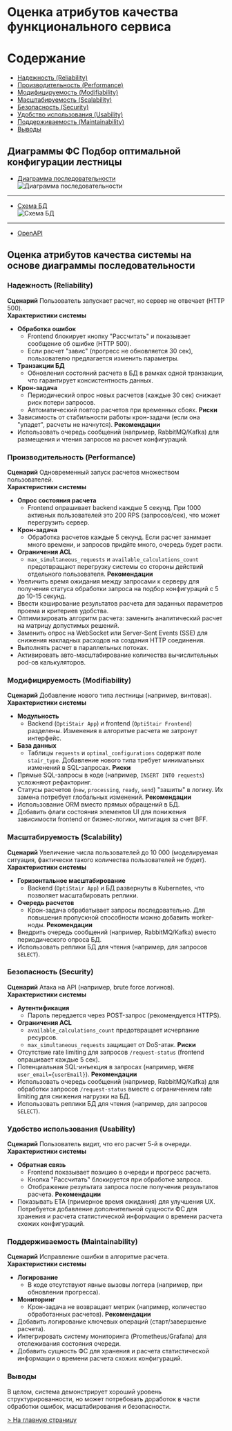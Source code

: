 # Оценка атрибутов качества функционального сервиса
# Содержание
* [Надежность (Reliability)](#надежность-reliability)
* [Производительность (Performance)](#производительность-performance)
* [Модифицируемость (Modifiability)](#модифицируемость-modifiability)
* [Масштабируемость (Scalability)](#масштабируемость-scalability)
* [Безопасность (Security)](#безопасность-security)
* [Удобство использования (Usability)](#удобство-использования-usability)
* [Поддерживаемость (Maintainability)](#поддерживаемость-maintainability)
* [Выводы](#выводы)

## Диаграммы ФС Подбор оптимальной конфигурации лестницы
- [Диаграмма последовательности](/design/diagrams/optistairs-calculation-sd.puml)<br>
![Диаграмма последовательности](../../design/diagrams/optistairs-calculation-sd.svg)
---
- [Схема БД](/design/diagrams/optistairs-db.puml)<br>
![Схема БД](../../design/diagrams/optistairs-db.svg)
---
- [OpenAPI](/design/openapi/optistairs-restapi.yaml)

## Оценка атрибутов качества системы на основе диаграммы последовательности
### Надежность (Reliability)
**Сценарий**
Пользователь запускает расчет, но сервер не отвечает (HTTP 500).  
**Характеристики системы**
- **Обработка ошибок**
    - Frontend блокирует кнопку "Рассчитать" и показывает сообщение об ошибке (HTTP 500).
    - Если расчет "завис" (прогресс не обновляется 30 сек), пользователю предлагается изменить параметры.
- **Транзакции БД**
    - Обновления состояний расчета в БД в рамках одной транзакции, что гарантирует консистентность данных.
- **Крон-задача**
    - Периодический опрос новых расчетов (каждые 30 сек) снижает риск потери запросов.
    - Автоматический повтор расчетов при временных сбоях.
**Риски**
- Зависимость от стабильности работы крон-задачи (если она "упадет", расчеты не начнутся).
**Рекомендации**
- Использовать очередь сообщений (например, RabbitMQ/Kafka) для размещения и чтения запросов на расчет конфигураций.

### Производительность (Performance)
**Сценарий**
Одновременный запуск расчетов множеством пользователей.  
**Характеристики системы**
- **Опрос состояния расчета**
    - Frontend опрашивает backend каждые 5 секунд. При 1000 активных пользователей это 200 RPS (запросов/сек), что может перегрузить сервер.
- **Крон-задача**
    - Обработка расчетов каждые 5 секунд. Если расчет занимает много времени, и запросов придйте много, очередь будет расти.
- **Ограничения ACL**
    - `max_simultaneous_requests` и `available_calculations_count` предотвращают перегрузку системы со стороны действий отдельного пользователя.
**Рекомендации**
- Увеличить время ожидания между запросами к серверу для получения статуса обработки запроса на подбор конфигураций с 5 до 10-15 секунд.
- Ввести кэширование результатов расчета для заданных параметров проема и критериев удобства.
- Оптимизировать алгоритм расчета: заменить аналитический расчет на матрицу допустимых решений.
- Заменить опрос на WebSocket или Server-Sent Events (SSE) для снижения накладных расходов на создания HTTP соединения.
- Выполнять расчет в параллельных потоках.
- Активировать авто-масштабирование количества вычислительных pod-ов калькуляторов.

### Модифицируемость (Modifiability)
**Сценарий**
Добавление нового типа лестницы (например, винтовая).  
**Характеристики системы**
- **Модульность**
    - Backend (`OptiStair App`) и frontend (`OptiStair Frontend`) разделены. Изменения в алгоритме расчета не затронут интерфейс.
- **База данных**
    - Таблицы `requests` и `optimal_configurations` содержат поле `stair_type`. Добавление нового типа требует минимальных изменений в SQL-запросах.
**Риски**
- Прямые SQL-запросы в коде (например, `INSERT INTO requests`) усложняют рефакторинг.
- Статусы расчетов (`new`, `processing`, `ready`, `send`) "зашиты" в логику. Их замена потребует глобальных изменений.
**Рекомендации**
- Использование ORM вместо прямых обращений в БД.
- Добавить флаги состояния элементов UI для понижения зависимости frontend от бизнес-логики, митигация за счет BFF.

### Масштабируемость (Scalability)
**Сценарий**
Увеличение числа пользователей до 10 000 (моделируемая ситуация, фактически такого количества пользователей не будет).
**Характеристики системы**
- **Горизонтальное масштабирование**
    - Backend (`OptiStair App`) и БД развернуты в Kubernetes, что позволяет масштабировать реплики.
- **Очередь расчетов**
    - Крон-задача обрабатывает запросы последовательно. Для повышения пропускной способности можно добавить worker-ноды.
**Рекомендации**
- Внедрить очередь сообщений (например, RabbitMQ/Kafka) вместо периодического опроса БД.
- Использовать реплики БД для чтения (например, для запросов `SELECT`).

### Безопасность (Security)
**Сценарий**
Атака на API (например, brute force логинов).  
**Характеристики системы**
- **Аутентификация**
    - Пароль передается через POST-запрос (рекомендуется HTTPS).
- **Ограничения ACL**
    - `available_calculations_count` предотвращает исчерпание ресурсов.
    - `max_simultaneous_requests` защищает от DoS-атак.
**Риски**
- Отсутствие rate limiting для запросов `/request-status` (frontend опрашивает каждые 5 сек).
- Потенциальная SQL-инъекция в запросах (например, `WHERE user_email={userEmail}`).
**Рекомендации**
- Использовать очередь сообщений (например, RabbitMQ/Kafka) для обработки запросов `/request-status` вместе с ограничением rate limiting для снижения нагрузки на БД.
- Использовать реплики БД для чтения (например, для запросов `SELECT`).

### Удобство использования (Usability)
**Сценарий**
Пользователь видит, что его расчет 5-й в очереди.  
**Характеристики системы**
- **Обратная связь**
    - Frontend показывает позицию в очереди и прогресс расчета.
    - Кнопка "Рассчитать" блокируется при обработке запроса.
    - Отображение результата запроса после получения результатов расчета.
**Рекомендации**
- Показывать ETA (примерное время ожидания) для улучшения UX. Потребуется добавление дополнительной сущности ФС для хранения и расчета статистической информации о времени расчета схожих конфигураций.

### Поддерживаемость (Maintainability)
**Сценарий**
Исправление ошибки в алгоритме расчета.  
**Характеристики системы**
- **Логирование**
    - В коде отсутствуют явные вызовы логгера (например, при обновлении прогресса).
- **Мониторинг**
    - Крон-задача не возвращает метрик (например, количество обработанных расчетов).
**Рекомендации**
- Добавить логирование ключевых операций (старт/завершение расчета).
- Интегрировать систему мониторинга (Prometheus/Grafana) для отслеживания состояния очереди.
- Добавить сущность ФС для хранения и расчета статистической информации о времени расчета схожих конфигураций.

### Выводы
В целом, система демонстрирует хороший уровень структурированности, но может потребовать доработок в части обработки ошибок, масштабирования и безопасности.


[> На главную страницу](/README.md)